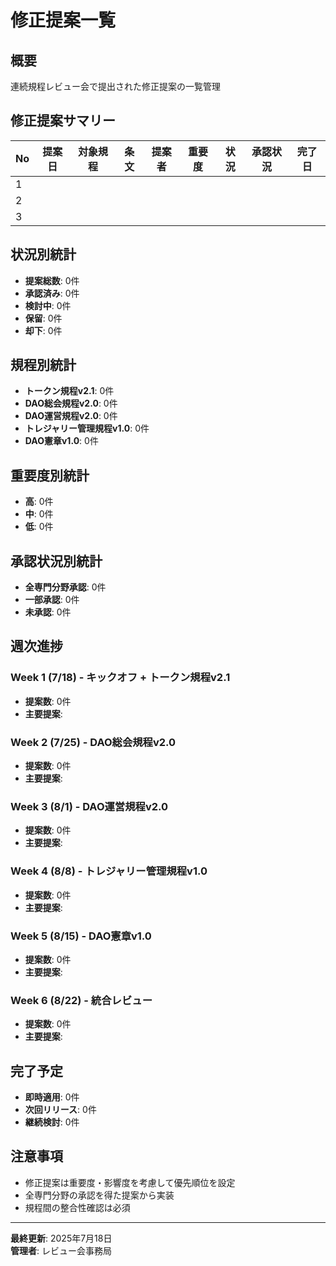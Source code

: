 # 修正提案一覧

## 概要
連続規程レビュー会で提出された修正提案の一覧管理

## 修正提案サマリー
| No | 提案日 | 対象規程 | 条文 | 提案者 | 重要度 | 状況 | 承認状況 | 完了日 |
|----|--------|----------|------|--------|--------|------|----------|--------|
| 1  |        |          |      |        |        |      |          |        |
| 2  |        |          |      |        |        |      |          |        |
| 3  |        |          |      |        |        |      |          |        |

## 状況別統計
- **提案総数**: 0件
- **承認済み**: 0件
- **検討中**: 0件
- **保留**: 0件
- **却下**: 0件

## 規程別統計
- **トークン規程v2.1**: 0件
- **DAO総会規程v2.0**: 0件
- **DAO運営規程v2.0**: 0件
- **トレジャリー管理規程v1.0**: 0件
- **DAO憲章v1.0**: 0件

## 重要度別統計
- **高**: 0件
- **中**: 0件
- **低**: 0件

## 承認状況別統計
- **全専門分野承認**: 0件
- **一部承認**: 0件
- **未承認**: 0件

## 週次進捗
### Week 1 (7/18) - キックオフ + トークン規程v2.1
- **提案数**: 0件
- **主要提案**: 

### Week 2 (7/25) - DAO総会規程v2.0
- **提案数**: 0件
- **主要提案**: 

### Week 3 (8/1) - DAO運営規程v2.0
- **提案数**: 0件
- **主要提案**: 

### Week 4 (8/8) - トレジャリー管理規程v1.0
- **提案数**: 0件
- **主要提案**: 

### Week 5 (8/15) - DAO憲章v1.0
- **提案数**: 0件
- **主要提案**: 

### Week 6 (8/22) - 統合レビュー
- **提案数**: 0件
- **主要提案**: 

## 完了予定
- **即時適用**: 0件
- **次回リリース**: 0件
- **継続検討**: 0件

## 注意事項
- 修正提案は重要度・影響度を考慮して優先順位を設定
- 全専門分野の承認を得た提案から実装
- 規程間の整合性確認は必須

---
**最終更新**: 2025年7月18日  
**管理者**: レビュー会事務局 